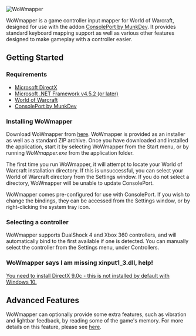 ![WoWmapper](https://github.com/topher-au/WoWmapper/raw/master/WoWmapper/Resources/WoWmapper_Logo.png)

WoWmapper is a game controller input mapper for World of Warcraft, designed for use with the addon [ConsolePort by MunkDev](http://www.curse.com/addons/wow/console-port). It provides standard keyboard mapping support as well as various other features designed to make gameplay with a controller easier.

## Getting Started

### Requirements
- [Microsoft DirectX](https://support.microsoft.com/en-us/kb/179113)
- [Microsoft .NET Framework v4.5.2 (or later)](https://www.microsoft.com/en-au/download/details.aspx?id=42643)
- [World of Warcraft](http://www.worldofwarcraft.com/)
- [ConsolePort by MunkDev](http://www.curse.com/addons/wow/console-port)

### Installing WoWmapper

Download WoWmapper from [here](https://github.com/topher-au/WoWmapper/releases/latest). WoWmapper is provided as an installer as well as a standard ZIP archive. Once you have downloaded and installed the application, start it by selecting WoWmapper from the Start menu, or by running *WoWmapper.exe* from the application folder.

The first time you run WoWmapper, it will attempt to locate your World of Warcraft installation directory. If this is unsuccessful, you can select your World of Warcraft directory from the Settings window. If you do not select a directory, WoWmapper will be unable to update ConsolePort.

WoWmapper comes pre-configured for use with ConsolePort. If you wish to change the bindings, they can be accessed from the Settings window, or by right-clicking the system tray icon.

### Selecting a controller

WoWmapper supports DualShock 4 and Xbox 360 controllers, and will automatically bind to the first available if one is detected. You can manually select the controller from the Settings menu, under Controllers.

### WoWmapper says I am missing xinput1_3.dll, help!

[You need to install DirectX 9.0c - this is not installed by default with Windows 10.](https://www.microsoft.com/en-us/download/confirmation.aspx?id=8109)

## Advanced Features
WoWmapper can optionally provide some extra features, such as vibration and lightbar feedback, by reading some of the game's memory. For more details on this feature, please see [here](https://github.com/topher-au/WoWmapper/wiki/Advanced-Features).
